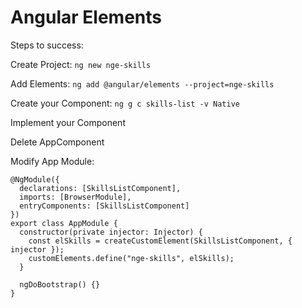 # Angular Elements

Steps to success:

Create Project: `ng new nge-skills`

Add Elements: `ng add @angular/elements --project=nge-skills`

Create your Component: `ng g c skills-list -v Native`

Implement your Component

Delete AppComponent

Modify App Module:

```
@NgModule({
  declarations: [SkillsListComponent],
  imports: [BrowserModule],
  entryComponents: [SkillsListComponent]
})
export class AppModule {
  constructor(private injector: Injector) {
    const elSkills = createCustomElement(SkillsListComponent, { injector });
    customElements.define("nge-skills", elSkills);
  }

  ngDoBootstrap() {}
}
```
